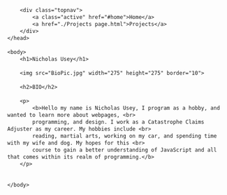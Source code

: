 <html>
    <head>
        <meta charset="utf-8">
        <meta name="viewport" content="width=device-width, initial-scale=1">
        <link rel="stylesheet" type="text/css" href="./Project.css">
        <title>Homepage</title>
        
        <div class="topnav">
            <a class="active" href="#home">Home</a>
            <a href="./Projects page.html">Projects</a>
        </div>
    </head>

    <body>
        <h1>Nicholas Usey</h1>

        <img src="BioPic.jpg" width="275" height="275" border="10">

        <h2>BIO</h2>

        <p>
            <b>Hello my name is Nicholas Usey, I program as a hobby, and wanted to learn more about webpages, <br> 
            programming, and design. I work as a Catastrophe Claims Adjuster as my career. My hobbies include <br>
            reading, martial arts, working on my car, and spending time with my wife and dog. My hopes for this <br>
            course to gain a better understanding of JavaScript and all that comes within its realm of programming.</b>
        </p>
        

    </body>
</html>
